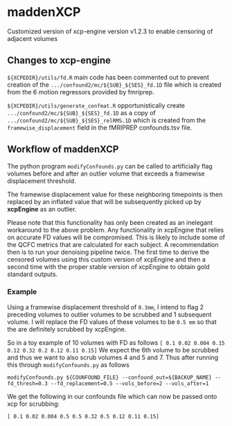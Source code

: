 # maddenXCP
Customized version of xcp-engine version v1.2.3 to enable censoring of adjacent volumes

## Changes to xcp-engine

`${XCPEDIR}/utils/fd.R` main code has been commented out to prevent creation of the `.../confound2/mc/${SUB}_${SES}_fd.1D` file which is created from the 6 motion regressors provided by fmriprep.

`${XCPEDIR}/utils/generate_confmat.R` opportunistically create `.../confound2/mc/${SUB}_${SES}_fd.1D` as a copy of `.../confound2/mc/${SUB}_${SES}_relRMS.1D` which is created from the `framewise_displacement` field in the fMRIPREP confounds.tsv file.

## Workflow of maddenXCP

The python program `modifyConfounds.py` can be called to artificially flag volumes before and after an outlier volume that exceeds a framewise displacement threshold. 

The framewise displacement value for these neighboring timepoints is then replaced by an inflated value that will be subsequently picked up by **xcpEngine** as an outlier.

Please note that this functionality has only been created as an inelegant workaround to the above problem. Any functionality in xcpEngine that relies on accurate FD values will be compromised. This is likely to include some of the QCFC metrics that are calculated for each subject. A recommendation then is to run your denoising pipeline twice. The first time to derive the censored volumes using this custom version of xcpEngine and then a second time with the proper stable version of xcpEngine to obtain gold standard outputs.

### Example
Using a framewise displacement threshold of `0.3mm`, I intend to flag 2 preceding volumes to outlier volumes to be scrubbed and 1 subsequent volume.
I will replace the FD values of these volumes to be `0.5 mm` so that the are definitely scrubbed by xcpEngine.

So in a toy example of 10 volumes with FD as follows `[ 0.1 0.02 0.004 0.15 0.12 0.32 0.2 0.12 0.11 0.15]`
We expect the 6th volume to be scrubbed and thus we want to also scrub volumes 4 and 5 and 7.
Thus after running this through `modifyConfounds.py` as follows

`modifyConfounds.py ${COUNFOUND_FILE} --confound_out=${BACKUP_NAME} --fd_thresh=0.3 --fd_replacement=0.5 --vols_before=2 --vols_after=1`

We get the following in our confounds file which can now be passed onto xcp for scrubbing:

`[ 0.1 0.02 0.004 0.5 0.5 0.32 0.5 0.12 0.11 0.15]`
